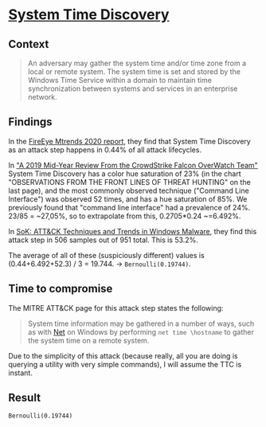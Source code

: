 # [System Time Discovery](https://attack.mitre.org/techniques/T1124/)

## Context
>An adversary may gather the system time and/or time zone from a local or remote system. The system time is set and stored by the Windows Time Service within a domain to maintain time synchronization between systems and services in an enterprise network.

## Findings
In the [FireEye Mtrends 2020 report](https://www.fireeye.com/current-threats/annual-threat-report/mtrends.html), they find that System Time Discovery as an attack step happens in 0.44% of all attack lifecycles. 

In ["A 2019 Mid-Year Review From the CrowdStrike Falcon OverWatch Team"](https://www.crowdstrike.com/resources/reports/observations-from-the-front-lines-of-threat-hunting-2019/) System Time Discovery has a color hue saturation of 23% (in the chart "OBSERVATIONS FROM THE FRONT LINES OF THREAT HUNTING" on the last page), and the most commonly observed technique ("Command Line Interface") was observed 52 times, and has a hue saturation of 85%. We previously found that "command line interface" had a prevalence of 24%. 23/85 = ~27,05%, so to extrapolate from this, 0.2705*0.24 ~=6.492%. 

In [SoK: ATT&CK Techniques and Trends in Windows Malware](https://krisk.io/publication/mitre-attack-securecomm19/), they find this attack step in 506 samples out of 951 total. This is 53.2%. 

The average of all of these (suspiciously different) values is (0.44+6.492+52.3) / 3 = 19.744. -> ```Bernoulli(0.19744)```. 

## Time to compromise
The MITRE ATT&CK page for this attack step states the following: 

>System time information may be gathered in a number of ways, such as with [Net](https://attack.mitre.org/software/S0039/) on Windows by performing `net time \hostname` to gather the system time on a remote system.

Due to the simplicity of this attack (because really, all you are doing is querying a utility with very simple commands), I will assume the TTC is instant.

## Result
```Bernoulli(0.19744)```